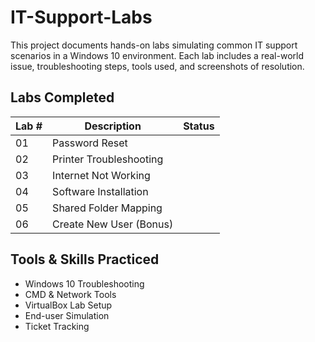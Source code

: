 # IT-Support-Labs

This project documents hands-on labs simulating common IT support scenarios in a Windows 10 environment. Each lab includes a real-world issue, troubleshooting steps, tools used, and screenshots of resolution.

## Labs Completed

| Lab # | Description                     | Status |
|-------|---------------------------------|--------|
| 01    | Password Reset                  |     |
| 02    | Printer Troubleshooting         |     |
| 03    | Internet Not Working            |     |
| 04    | Software Installation           |     |
| 05    | Shared Folder Mapping           |     |
| 06    | Create New User (Bonus)         |     |

## Tools & Skills Practiced
- Windows 10 Troubleshooting
- CMD & Network Tools
- VirtualBox Lab Setup
- End-user Simulation
- Ticket Tracking
